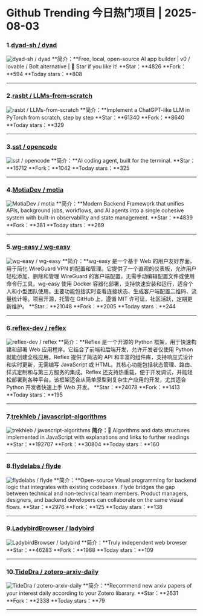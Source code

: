 # Github Trending 今日热门项目 | 2025-08-03
### 1.[dyad-sh / dyad](https://github.com/dyad-sh/dyad)

![dyad-sh / dyad](https://opengraph.githubassets.com/8191c594319412292ef20ab551e28cee3310d6d236d667c0090b08212d9ede1c/dyad-sh/dyad)
**简介：**Free, local, open-source AI app builder | v0 / lovable / Bolt alternative | 🌟 Star if you like it!
**Star：**4826
**Fork：**594
**Today stars：**808

---

### 2.[rasbt / LLMs-from-scratch](https://github.com/rasbt/LLMs-from-scratch)

![rasbt / LLMs-from-scratch](https://repository-images.githubusercontent.com/669879380/79da1d51-4ef9-4733-a61c-1d7851020d9a)
**简介：**Implement a ChatGPT-like LLM in PyTorch from scratch, step by step
**Star：**61340
**Fork：**8640
**Today stars：**329

---

### 3.[sst / opencode](https://github.com/sst/opencode)

![sst / opencode](https://repository-images.githubusercontent.com/975734319/6aa80c72-cede-4e0d-b724-d3ed79320a7e)
**简介：**AI coding agent, built for the terminal.
**Star：**16712
**Fork：**1042
**Today stars：**325

---

### 4.[MotiaDev / motia](https://github.com/MotiaDev/motia)

![MotiaDev / motia](https://opengraph.githubassets.com/b98921db0b1d6849a5ba4191bfb31d827a69883a4b7bc5d1b8bbca985f3d606d/MotiaDev/motia)
**简介：**Modern Backend Framework that unifies APIs, background jobs, workflows, and AI agents into a single cohesive system with built-in observability and state management.
**Star：**4839
**Fork：**381
**Today stars：**269

---

### 5.[wg-easy / wg-easy](https://github.com/wg-easy/wg-easy)

![wg-easy / wg-easy](https://repository-images.githubusercontent.com/369764441/2b696180-bbea-11eb-9607-694f6d05aa82)
**简介：**wg-easy 是一个基于 Web 的用户友好界面，用于简化 WireGuard VPN 的配置和管理。它提供了一个直观的仪表板，允许用户轻松添加、删除和管理 WireGuard 的客户端配置，无需手动编辑配置文件或使用命令行工具。wg-easy 使用 Docker 容器化部署，支持快速安装和运行，适合个人和小型团队使用。主要功能包括实时查看连接状态、生成客户端配置二维码、流量统计等。项目开源，托管在 GitHub 上，遵循 MIT 许可证，社区活跃，定期更新维护。
**Star：**21048
**Fork：**2005
**Today stars：**244

---

### 6.[reflex-dev / reflex](https://github.com/reflex-dev/reflex)

![reflex-dev / reflex](https://repository-images.githubusercontent.com/557075997/b1250dfd-95a2-448d-8221-c8dbe9807e6f)
**简介：**Reflex 是一个开源的 Python 框架，用于快速构建和部署 Web 应用程序。它结合了前端和后端开发，允许开发者仅使用 Python 就能创建全栈应用。Reflex 提供了简洁的 API 和丰富的组件库，支持响应式设计和实时更新，无需编写 JavaScript 或 HTML。其核心功能包括状态管理、路由、样式定制和与第三方服务的集成。Reflex 还支持热重载，便于开发调试，并能轻松部署到各种平台。该框架适合从简单原型到复杂生产应用的开发，尤其适合 Python 开发者快速上手 Web 开发。
**Star：**24078
**Fork：**1413
**Today stars：**195

---

### 7.[trekhleb / javascript-algorithms](https://github.com/trekhleb/javascript-algorithms)

![trekhleb / javascript-algorithms](https://repository-images.githubusercontent.com/126577260/3c924980-61ac-11e9-8e4e-6e50e0cec366)
**简介：**📝 Algorithms and data structures implemented in JavaScript with explanations and links to further readings
**Star：**192707
**Fork：**30804
**Today stars：**160

---

### 8.[flydelabs / flyde](https://github.com/flydelabs/flyde)

![flydelabs / flyde](https://repository-images.githubusercontent.com/530323399/8d28bb70-a4c1-4800-b257-082f0793a843)
**简介：**Open-source Visual programming for backend logic that integrates with existing codebases. Flyde bridges the gap between technical and non-technical team members. Product managers, designers, and backend developers can collaborate on the same visual flows.
**Star：**2976
**Fork：**125
**Today stars：**138

---

### 9.[LadybirdBrowser / ladybird](https://github.com/LadybirdBrowser/ladybird)

![LadybirdBrowser / ladybird](https://opengraph.githubassets.com/aefdec78bf8eb8701e196977b1e6208eeba741d425bc274b1d5f696ecb0d0726/LadybirdBrowser/ladybird)
**简介：**Truly independent web browser
**Star：**46283
**Fork：**1988
**Today stars：**109

---

### 10.[TideDra / zotero-arxiv-daily](https://github.com/TideDra/zotero-arxiv-daily)

![TideDra / zotero-arxiv-daily](https://opengraph.githubassets.com/9c1e9ebdd2b57fff8d9ff266e522eb0bfe98d7d4f9873d5f737582349c092b25/TideDra/zotero-arxiv-daily)
**简介：**Recommend new arxiv papers of your interest daily according to your Zotero libarary.
**Star：**2631
**Fork：**2338
**Today stars：**79

---

